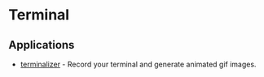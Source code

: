 # Terminal

## Applications

-   [terminalizer](https://github.com/faressoft/terminalizer) - Record your terminal and generate animated gif images.
